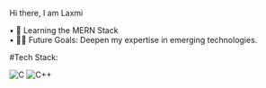  Hi there, I am Laxmi
 
• 🌱 Learning the MERN Stack  
• 💪🏼 Future Goals: Deepen my expertise in emerging technologies.

#Tech Stack:

![C](https://img.shields.io/badge/-C-00599C?style=flat&logo=c)
![C++](https://img.shields.io/badge/-C++-00599C?style=flat&logo=c%2B%2B)

